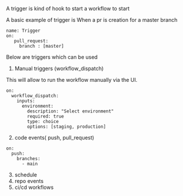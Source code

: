 A trigger is kind of hook to start a workflow to start

A basic example of trigger is 
When a pr is creation for a master branch

```
name: Trigger
on:
   pull_request:
     branch : [master]
```


Below are triggers which can be used
1. Manual triggers (workflow_dispatch)

This will allow to run the workflow manually via the UI.
```
on:
  workflow_dispatch:
    inputs:
      environment:
        description: "Select environment"
        required: true
        type: choice
        options: [staging, production]
```

2. code events( push, pull_request)
```
on:
  push:
    branches:
      - main

```

3. schedule
4. repo events
5. ci/cd workflows